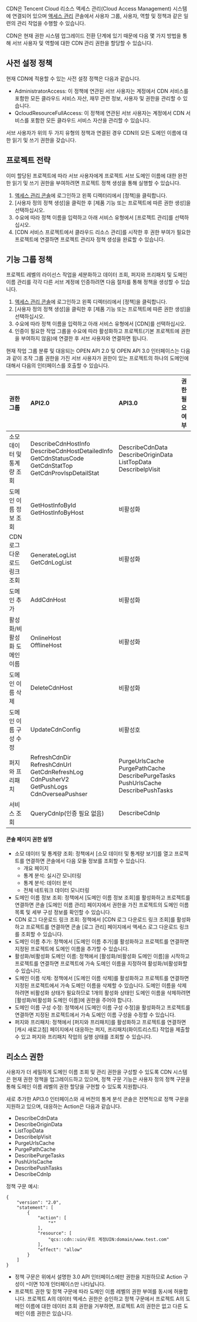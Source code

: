 CDN은 Tencent Cloud 리소스 액세스 관리(Cloud Access Management) 시스템에 연결되어 있으며 [액세스 관리](https://console.cloud.tencent.com/cam/overview) 콘솔에서 사용자 그룹, 사용자, 역할 및 정책과 같은 일련의 관리 작업을 수행할 수 있습니다.

CDN은 현재 권한 시스템 업그레이드 전환 단계에 있기 때문에 다음 몇 가지 방법을 통해 서브 사용자 및 역할에 대한 CDN 관리 권한을 할당할 수 있습니다.

## 사전 설정 정책
현재 CDN에 적용할 수 있는 사전 설정 정책은 다음과 같습니다.
- AdministratorAccess: 이 정책에 연관된 서브 사용자는 계정에서 CDN 서비스를 포함한 모든 클라우드 서비스 자산, 재무 관련 정보, 사용자 및 권한을 관리할 수 있습니다.
- QcloudResourceFullAccess: 이 정책에 연관된 서브 사용자는 계정에서 CDN 서비스를 포함한 모든 클라우드 서비스 자산을 관리할 수 있습니다.

서브 사용자가 위의 두 가지 유형의 정책과 연결된 경우 CDN의 모든 도메인 이름에 대한 읽기 및 쓰기 권한을 갖습니다.

## 프로젝트 전략
이미 할당된 프로젝트에 따라 서브 사용자에게 프로젝트 서브 도메인 이름에 대한 완전한 읽기 및 쓰기 권한을 부여하려면 프로젝트 정책 생성을 통해 실행할 수 있습니다.
1. [액세스 관리 콘솔](https://console.cloud.tencent.com/cam/overview)에 로그인하고 왼쪽 디렉터리에서 [정책]을 클릭합니다.
2. [사용자 정의 정책 생성]을 클릭한 후 [제품 기능 또는 프로젝트에 따른 권한 생성]을 선택하십시오.
3. 수요에 따라 정책 이름을 입력하고 아래 서비스 유형에서 [프로젝트 관리]를 선택하십시오.
4. [CDN 서비스 프로젝트에서 클라우드 리소스 관리]를 시작한 후 권한 부여가 필요한 프로젝트에 연결하면 프로젝트 관리자 정책 생성을 완료할 수 있습니다.

## 기능 그룹 정책
프로젝트 레벨의 라이선스 작업을 세분화하고 데이터 조회, 퍼지와 프리패치 및 도메인 이름 관리를 각각 다른 서브 계정에 인증하려면 다음 절차를 통해 정책을 생성할 수 있습니다.
1. [액세스 관리 콘솔](https://console.cloud.tencent.com/cam/overview)에 로그인하고 왼쪽 디렉터리에서 [정책]을 클릭합니다.
2. [사용자 정의 정책 생성]을 클릭한 후 [제품 기능 또는 프로젝트에 따른 권한 생성]을 선택하십시오.
3. 수요에 따라 정책 이름을 입력하고 아래 서비스 유형에서 [CDN]를 선택하십시오.
4. 인증이 필요한 작업 그룹을 수요에 따라 활성화하고 프로젝트(기본 프로젝트에 권한을 부여하지 않음)에 연결한 후 서브 사용자와 연결하면 됩니다.

현재 작업 그룹 분류 및 대응되는 OPEN API 2.0 및 OPEN API 3.0 인터페이스는 다음과 같이 조작 그룹 권한을 가진 서브 사용자가 권한이 있는 프로젝트의 하나의 도메인에 대해서 다음의 인터페이스를 호출할 수 있습니다.

| 권한그룹              | API2.0                                                       | API3.0                                                       | 권한 필요 여부 |
| :-------------------- | :----------------------------------------------------------- | :----------------------------------------------------------- | :----------- |
| 소모 데이터 및 통계량 조회  | DescribeCdnHostInfo <br/>DescribeCdnHostDetailedInfo<br/>GetCdnStatusCode<br/> GetCdnStatTop<br/> GetCdnProvIspDetailStat | DescribeCdnData<br/> DescribeOriginData<br/> ListTopData<br/>DescribeIpVisit |            |
| 도메인 이름 정보 조회          | GetHostInfoById<br/>GetHostInfoByHost                        | 비활성화                                                     |            |
| CDN 로그 다운로드 링크 조회 | GenerateLogList<br/>GetCdnLogList                            | 비활성화                                                     |           |
| 도메인 추가              | AddCdnHost<br/>                                              | 비활성화                                                     |            |
| 활성화/비활성화 도메인 이름         | OnlineHost<br/>OfflineHost                                   | 비활성화                                                    |            |
| 도메인 이름 삭제              | DeleteCdnHost                                                | 비활성화                                                    |          |
| 도메인 이름 구성 수정          | UpdateCdnConfig                                              | 비활성호                                                    |            |
| 퍼지와 프리패치              | RefreshCdnDir<br/>RefreshCdnUrl<br/>GetCdnRefreshLog<br/>CdnPusherV2<br/>GetPushLogs<br/>CdnOverseaPushser | PurgeUrlsCache<br/>PurgePathCache<br/>DescribePurgeTasks<br/>PushUrlsCache<br/>DescribePushTasks |          |
| 서비스 조회              | QueryCdnIp(인증 필요 없음)                                       | DescribeCdnIp                                                |           |

#### 콘솔 페이지 권한 설명
- 소모 데이터 및 통계량 조회: 정책에서 [소모 데이터 및 통계량 보기]를 열고 프로젝트를 연결하면 콘솔에서 다음 모듈 정보를 조회할 수 있습니다.
  - 개요 페이지
  - 통계 분석: 실시간 모니터링
  - 통계 분석: 데이터 분석
  - 전체 네트워크 데이터 모니터링
- 도메인 이름 정보 조회: 정책에서 [도메인 이름 정보 조회]를 활성화하고 프로젝트를 연결하면 콘솔 [도메인 이름 관리] 페이지에서 권한을 가진 프로젝트의 도메인 이름 목록 및 세부 구성 정보를 확인할 수 있습니다.
- CDN 로그 다운로드 링크 조회: 정책에서 [CDN 로그 다운로드 링크 조회]를 활성화하고 프로젝트를 연결하면 콘솔 [로그 관리] 페이지에서 액세스 로그 다운로드 링크를 조회할 수 있습니다.
- 도메인 이름 추가: 정책에서 [도메인 이름 추가]를 활성화하고 프로젝트를 연결하면 지정된 프로젝트에 도메인 이름을 추가할 수 있습니다.
- 활성화/비활성화 도메인 이름: 정책에서 [활성화/비활성화 도메인 이름]을 시작하고 프로젝트를 연결하면 프로젝트에 가속 도메인 이름을 지정하여 활성화/비활성화할 수 있습니다.
- 도메인 이름 삭제: 정책에서 [도메인 이름 삭제]를 활성화하고 프로젝트를 연결하면 지정된 프로젝트에서 가속 도메인 이름을 삭제할 수 있습니다. 도메인 이름을 삭제하려면 비활성화 상태가 필요하므로 1개의 활성화 상태인 도메인 이름을 삭제하려면 [활성화/비활성화 도메인 이름]에 권한을 주어야 합니다.
- 도메인 이름 구성 수정: 정책에서 [도메인 이름 구성 수정]을 활성화하고 프로젝트를 연결하면 지정된 프로젝트에서 가속 도메인 이름 구성을 수정할 수 있습니다.
- 퍼지와 프리패치: 정책에서 [퍼지와 프리패치]를 활성화하고 프로젝트를 연결하면 [캐시 새로고침] 페이지에서 대응하는 퍼지, 프리패치(화이트리스트) 작업을 제출할 수 있고 퍼지와 프리패치 작업의 실행 상태를 조회할 수 있습니다.

## 리소스 권한

사용자가 더 세밀하게 도메인 이름 조회 및 관리 권한을 구성할 수 있도록 CDN 시스템은 현재 권한 정책을 업그레이드하고 있으며, 정책 구문 기능은 사용자 정의 정책 구문을 통해 도메인 이름 레벨의 권한 할당을 구현할 수 있도록 지원합니다.

새로 추가한 API3.0 인터페이스와 새 버전의 통계 분석 콘솔은 전면적으로 정책 구문을 지원하고 있으며, 대응하는 Action은 다음과 같습니다.
- DescribeCdnData
- DescribeOriginData
- ListTopData
- DescribeIpVisit
- PurgeUrlsCache
- PurgePathCache
- DescribePurgeTasks
- PushUrlsCache
- DescribePushTasks
- DescribeCdnIp

정책 구문 예시:
```
{
    "version": "2.0",
    "statement": [
        {
            "action": [
                "*"
            ],
            "resource": [
                "qcs::cdn::uin/루트 계정UIN:domain/www.test.com"
            ],
            "effect": "allow"
        }
    ]
}
```

> 
- 정책 구문은 위에서 설명한 3.0 API 인터페이스에만 권한을 지원하므로 Action 구성이 `*`이면 10개 인터페이스만 나타납니다.
- 프로젝트 권한 및 정책 구문에 따라 도메인 이름 레벨의 권한 부여를 동시에 허용합니다. 프로젝트 A의 데이터 액세스 권한은 승인하고 정책 구문에서 프로젝트 A의 도메인 이름에 대한 데이터 조회 권한을 거부하면, 프로젝트 A의 권한은 없고 다른 도메인 이름 권한은 있습니다.
